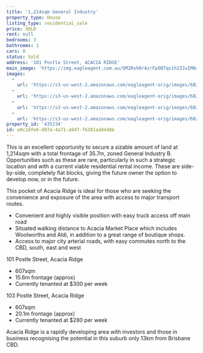 ```yaml
---
title: '1,214sqm General Industry'
property_type: House
listing_type: residential_sale
price: SOLD
rent: null
bedrooms: 3
bathrooms: 1
cars: 0
status: Sold
address: '101 Postle Street, ACACIA RIDGE'
main_image: 'https://img.eagleagent.com.au/OM2Rvh0rAzrFpOQTqsih2ZJuIM0=/1280x854/smart/https://s3-us-west-2.amazonaws.com/eagleagent-orig/images/6822050/130469054-image-M.jpg'
images:
  -
    url: 'https://s3-us-west-2.amazonaws.com/eagleagent-orig/images/6822053/130469054-image-C.jpg'
  -
    url: 'https://s3-us-west-2.amazonaws.com/eagleagent-orig/images/6822051/130469054-image-A.jpg'
  -
    url: 'https://s3-us-west-2.amazonaws.com/eagleagent-orig/images/6822050/130469054-image-M.jpg'
  -
    url: 'https://s3-us-west-2.amazonaws.com/eagleagent-orig/images/6822052/130469054-image-B.jpg'
property_id: '435234'
id: e0c2dfe6-d87a-4a71-a947-76381ad44d8b
---
```

This is an excellent opportunity to secure a sizable amount of land at 1,214sqm with a total frontage of 35.7m, zoned General Industry B. Opportunities such as these are rare, particularly in such a strategic location and with a current viable residential rental income. These are side-by-side, completely flat blocks, giving the future owner the option to develop now, or in the future.

This pocket of Acacia Ridge is ideal for those who are seeking the convenience and exposure of the area with access to major transport routes.

* Convenient and highly visible position with easy truck access off main road
* Situated walking distance to Acacia Market Place which includes Woolworths and Aldi, in addition to a great range of boutique shops.
* Access to major city arterial roads, with easy commutes north to the CBD, south, east and west

101 Postle Street, Acacia Ridge
* 607sqm
* 15.6m frontage (approx)
* Currently tenanted at $300 per week

103 Postle Street, Acacia Ridge
* 607sqm
* 20.1m frontage (approx)
* Currently tenanted at $280 per week

Acacia Ridge is a rapidly developing area with investors and those in business recognising the potential in this suburb only 13km from Brisbane CBD.